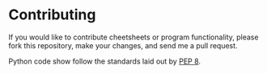 Contributing
============
If you would like to contribute cheetsheets or program functionality, please
fork this repository, make your changes, and send me a pull request.

Python code show follow the standards laid out by [PEP 8][].


[PEP 8]: http://legacy.python.org/dev/peps/pep-0008/ 
